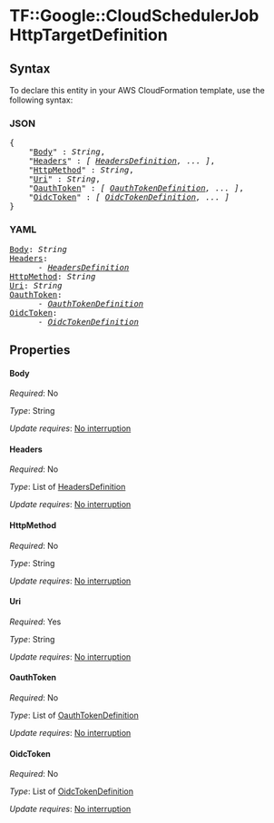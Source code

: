 # TF::Google::CloudSchedulerJob HttpTargetDefinition

## Syntax

To declare this entity in your AWS CloudFormation template, use the following syntax:

### JSON

<pre>
{
    "<a href="#body" title="Body">Body</a>" : <i>String</i>,
    "<a href="#headers" title="Headers">Headers</a>" : <i>[ <a href="headersdefinition.md">HeadersDefinition</a>, ... ]</i>,
    "<a href="#httpmethod" title="HttpMethod">HttpMethod</a>" : <i>String</i>,
    "<a href="#uri" title="Uri">Uri</a>" : <i>String</i>,
    "<a href="#oauthtoken" title="OauthToken">OauthToken</a>" : <i>[ <a href="oauthtokendefinition.md">OauthTokenDefinition</a>, ... ]</i>,
    "<a href="#oidctoken" title="OidcToken">OidcToken</a>" : <i>[ <a href="oidctokendefinition.md">OidcTokenDefinition</a>, ... ]</i>
}
</pre>

### YAML

<pre>
<a href="#body" title="Body">Body</a>: <i>String</i>
<a href="#headers" title="Headers">Headers</a>: <i>
      - <a href="headersdefinition.md">HeadersDefinition</a></i>
<a href="#httpmethod" title="HttpMethod">HttpMethod</a>: <i>String</i>
<a href="#uri" title="Uri">Uri</a>: <i>String</i>
<a href="#oauthtoken" title="OauthToken">OauthToken</a>: <i>
      - <a href="oauthtokendefinition.md">OauthTokenDefinition</a></i>
<a href="#oidctoken" title="OidcToken">OidcToken</a>: <i>
      - <a href="oidctokendefinition.md">OidcTokenDefinition</a></i>
</pre>

## Properties

#### Body

_Required_: No

_Type_: String

_Update requires_: [No interruption](https://docs.aws.amazon.com/AWSCloudFormation/latest/UserGuide/using-cfn-updating-stacks-update-behaviors.html#update-no-interrupt)

#### Headers

_Required_: No

_Type_: List of <a href="headersdefinition.md">HeadersDefinition</a>

_Update requires_: [No interruption](https://docs.aws.amazon.com/AWSCloudFormation/latest/UserGuide/using-cfn-updating-stacks-update-behaviors.html#update-no-interrupt)

#### HttpMethod

_Required_: No

_Type_: String

_Update requires_: [No interruption](https://docs.aws.amazon.com/AWSCloudFormation/latest/UserGuide/using-cfn-updating-stacks-update-behaviors.html#update-no-interrupt)

#### Uri

_Required_: Yes

_Type_: String

_Update requires_: [No interruption](https://docs.aws.amazon.com/AWSCloudFormation/latest/UserGuide/using-cfn-updating-stacks-update-behaviors.html#update-no-interrupt)

#### OauthToken

_Required_: No

_Type_: List of <a href="oauthtokendefinition.md">OauthTokenDefinition</a>

_Update requires_: [No interruption](https://docs.aws.amazon.com/AWSCloudFormation/latest/UserGuide/using-cfn-updating-stacks-update-behaviors.html#update-no-interrupt)

#### OidcToken

_Required_: No

_Type_: List of <a href="oidctokendefinition.md">OidcTokenDefinition</a>

_Update requires_: [No interruption](https://docs.aws.amazon.com/AWSCloudFormation/latest/UserGuide/using-cfn-updating-stacks-update-behaviors.html#update-no-interrupt)

